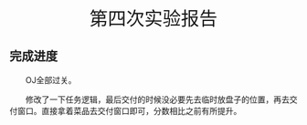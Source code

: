 <center><font size = 6>第四次实验报告</font></center>

## 完成进度
&emsp;&emsp;OJ全部过关。

&emsp;&emsp;修改了一下任务逻辑，最后交付的时候没必要先去临时放盘子的位置，再去交付窗口。直接拿着菜品去交付窗口即可，分数相比之前有所提升。